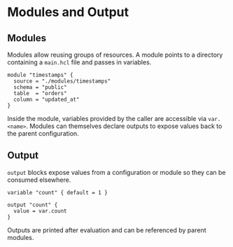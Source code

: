 # Modules and Output

## Modules

Modules allow reusing groups of resources. A module points to a directory containing a `main.hcl` file and passes in variables.

```hcl
module "timestamps" {
  source = "./modules/timestamps"
  schema = "public"
  table  = "orders"
  column = "updated_at"
}
```

Inside the module, variables provided by the caller are accessible via `var.<name>`. Modules can themselves declare outputs to expose values back to the parent configuration.

## Output

`output` blocks expose values from a configuration or module so they can be consumed elsewhere.

```hcl
variable "count" { default = 1 }

output "count" {
  value = var.count
}
```

Outputs are printed after evaluation and can be referenced by parent modules.
